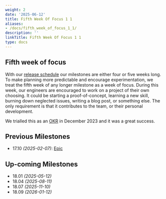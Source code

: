 ```yaml
---
weight: 2
date: '2025-06-12'
title: Fifth Week Of Focus 1 1
aliases:
- /docs/fifth_week_of_focus_1_1/
description: ''
linkTitle: Fifth Week Of Focus 1 1
type: docs
---
```


## Fifth week of focus

With our [release schedule](/handbook/engineering/workflow/#product-development-timeline) our milestones are either four or five weeks long.
To make planning more predictable and encourage experimentation, we treat the fifth week of any longer milestone as a week of focus.
During this week, our engineers are encouraged to work on a project of their own choosing.
It could be starting a proof-of-concept, learning a new skill, burning down neglected issues, writing a blog post, or something else.
The only requirement is that it contributes to the team, or their personal development.

We trialled this as an [OKR](https://gitlab.com/gitlab-com/gitlab-OKRs/-/work_items/5528) in December 2023 and it was a great success.

## Previous Milestones
- 17.10 _(2025-02-07)_: [Epic](https://gitlab.com/groups/gitlab-org/foundations/-/epics/15)

## Up-coming Milestones

- 18.01 _(2025-05-12)_
- 18.04 _(2025-08-11)_
- 18.07 _(2025-11-10)_
- 18.09 _(2026-01-12)_
<!--
- 19.01 _(2026-05-11)_
- 19.04 _(2026-08-10)_
- 19.07 _(2026-11-09)_
- 19.10 _(2027-02-08)_
-->
